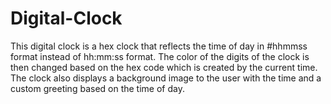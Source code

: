 # Digital-Clock

This digital clock is a hex clock that reflects the time of day in #hhmmss format instead of hh:mm:ss format. The color of the digits of the clock is then changed based on the hex code which is created by the current time. The clock also displays a background image to the user with the time and a custom greeting based on the time of day.

